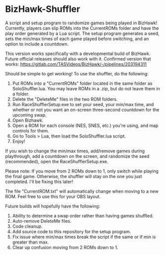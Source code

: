 # BizHawk-Shuffler
A script and setup program to randomize games being played in BizHawk! Currently, players can slip ROMs into the CurrentROMs folder and have the play order generated by a Lua script. The setup program generates a seed, sets the min/max times of each game played before switching, and an option to include a countdown.

This version works specifically with a developmental build of BizHawk. Future official releases should also work with it. Confirmed version that works: https://gitlab.com/TASVideos/BizHawk/-/pipelines/203194311

Should be simple to get working! To use the shuffler, do the following:

1. Put ROMs into a "CurrentROMs" folder located in the same folder as SoloShuffler.lua. You may leave ROMs in a .zip, but do not leave them in a folder.
2. Delete the "DeleteMe" files in the two ROM folders.
3. Run RaceShufflerSetup.exe to set your seed, your min/max time, and whether or not you want an on-screen three-second countdown for the upcoming swap.
4. Open Bizhawk.
5. Open a ROM for each console (NES, SNES, etc.) you're using, and map controls for them.
6. Go to Tools > Lua, then load the SoloShuffler.lua script.
5. Enjoy!

If you wish to change the min/max times, add/remove games during playthrough, add a countdown on the screen, and randomize the seed (recommended), open the RaceShufflerSetup.exe.

Please note: If you move from 2 ROMs down to 1, only switch while playing the final game. Otherwise, the shuffler will stay on the one you just completed. I'll be fixing this later!

The file "CurrentROM.txt" will automatically change when moving to a new ROM. Feel free to use this for your OBS layout.

Future builds will hopefully have the following:

1. Ability to determine a swap order rather than having games shuffled.
2. Auto-remove DeleteMe files.
2. Code cleanup.
2. Add source code to this repository for the setup program.
2. Fix issue where min/max times break the script if the same or if min is greater than max.
2. Clear up confusion moving from 2 ROMs down to 1.
